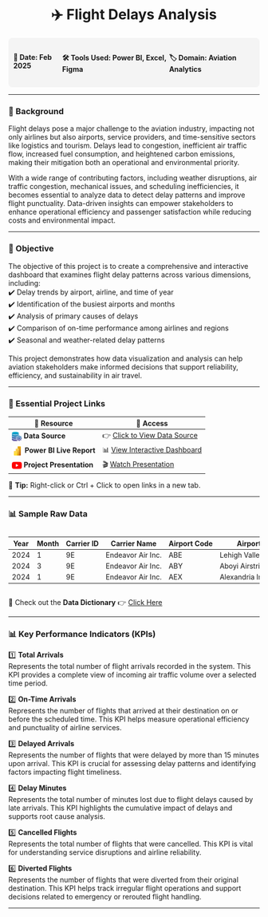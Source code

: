 <h1 align="center">✈️ Flight Delays Analysis </h1>

<div style="display: flex; justify-content: space-between; padding: 10px; background-color: #f4f4f4; border-radius: 8px;">
    <h4>📅 Date: Feb 2025</h4>
    <h4>🛠️ Tools Used: Power BI, Excel, Figma</h4>
    <h4>🏷️ Domain: Aviation Analytics</h4>
</div>

---

### 📌 Background  

Flight delays pose a major challenge to the aviation industry, impacting not only airlines but also airports, service providers, and time-sensitive sectors like logistics and tourism. Delays lead to congestion, inefficient air traffic flow, increased fuel consumption, and heightened carbon emissions, making their mitigation both an operational and environmental priority.

With a wide range of contributing factors, including weather disruptions, air traffic congestion, mechanical issues, and scheduling inefficiencies, it becomes essential to analyze data to detect delay patterns and improve flight punctuality. Data-driven insights can empower stakeholders to enhance operational efficiency and passenger satisfaction while reducing costs and environmental impact.

---

### 🎯 Objective  

The objective of this project is to create a comprehensive and interactive dashboard that examines flight delay patterns across various dimensions, including:  
✔️ Delay trends by airport, airline, and time of year  
✔️ Identification of the busiest airports and months  
✔️ Analysis of primary causes of delays  
✔️ Comparison of on-time performance among airlines and regions  
✔️ Seasonal and weather-related delay patterns  

This project demonstrates how data visualization and analysis can help aviation stakeholders make informed decisions that support reliability, efficiency, and sustainability in air travel.

---

###  📂 Essential Project Links  

| 🧭 Resource | 🔗 Access |
|------------|----------|
| <img src="https://github.com/Chakradhar-M/PBI_Images/blob/main/Portfolio_Icons/database.png?raw=true" width="20" style="vertical-align:middle;"> **Data Source** | 👉 [Click to View Data Source](https://zoomcharts.com/en/microsoft-power-bi-custom-visuals/challenges/fp20-analytics-january-2025) |
| <img src="https://github.com/Chakradhar-M/PBI_Images/blob/main/Portfolio_Icons/power-bi.png?raw=true" width="22" style="vertical-align:middle;"> **Power BI Live Report** | 📊 [View Interactive Dashboard](https://app.powerbi.com/view?r=eyJrIjoiNmE3NzZhNjgtMzY4OS00MDAwLTlhZmQtN2UwM2FlMWQyM2IyIiwidCI6IjQ2NTRiNmYxLTBlNDctNDU3OS1hOGExLTAyZmU5ZDk0M2M3YiIsImMiOjl9) |
| <img src="https://github.com/Chakradhar-M/PBI_Images/blob/main/Portfolio_Icons/youtube.png?raw=true" width="20" style="vertical-align:middle;"> **Project Presentation** | 🎬 [Watch Presentation](#) |

📌 **Tip:** Right-click or Ctrl + Click to open links in a new tab.

---

### 📊 Sample Raw Data

<div style="overflow-x:auto; white-space:nowrap;">

<table>
  <thead>
    <tr>
      <th>Year</th>
      <th>Month</th>
      <th>Carrier&nbsp;ID</th>
      <th>Carrier&nbsp;Name</th>
      <th>Airport&nbsp;Code</th>
      <th>Airport&nbsp;Name</th>
      <th>Latitude</th>
      <th>Longitude</th>
      <th>Total&nbsp;Flights</th>
      <th>Delay&nbsp;(&gt;15&nbsp;min)</th>
      <th>Carrier&nbsp;Delays</th>
      <th>Weather&nbsp;Delays</th>
      <th>NAS&nbsp;Delays</th>
      <th>Security&nbsp;Delays</th>
      <th>Late&nbsp;Aircraft</th>
      <th>Cancelled</th>
      <th>Diverted</th>
      <th>Late&nbsp;Arrival&nbsp;(Min)</th>
      <th>Carrier&nbsp;(Min)</th>
      <th>Weather&nbsp;(Min)</th>
      <th>NAS&nbsp;(Min)</th>
      <th>Security&nbsp;(Min)</th>
      <th>Late&nbsp;Aircraft&nbsp;(Min)</th>
    </tr>
  </thead>
  <tbody>
    <tr>
      <td>2024</td>
      <td>1</td>
      <td>9E</td>
      <td>Endeavor&nbsp;Air&nbsp;Inc.</td>
      <td>ABE</td>
      <td>Lehigh&nbsp;Valley&nbsp;Intl&nbsp;Airport</td>
      <td>40.651773</td>
      <td>-75.442797</td>
      <td>44</td>
      <td>3</td>
      <td>2</td>
      <td>0</td>
      <td>0</td>
      <td>0</td>
      <td>1</td>
      <td>0</td>
      <td>1</td>
      <td>89</td>
      <td>56</td>
      <td>0</td>
      <td>3</td>
      <td>0</td>
      <td>30</td>
    </tr>
    <tr>
      <td>2024</td>
      <td>3</td>
      <td>9E</td>
      <td>Endeavor&nbsp;Air&nbsp;Inc.</td>
      <td>ABY</td>
      <td>Aboyi&nbsp;Airstrip</td>
      <td>-4.288741</td>
      <td>140.640664</td>
      <td>90</td>
      <td>1</td>
      <td>1</td>
      <td>0</td>
      <td>0</td>
      <td>0</td>
      <td>0</td>
      <td>0</td>
      <td>0</td>
      <td>23</td>
      <td>22</td>
      <td>0</td>
      <td>1</td>
      <td>0</td>
      <td>0</td>
    </tr>
    <tr>
      <td>2024</td>
      <td>1</td>
      <td>9E</td>
      <td>Endeavor&nbsp;Air&nbsp;Inc.</td>
      <td>AEX</td>
      <td>Alexandria&nbsp;Intl&nbsp;Airport</td>
      <td>31.3274</td>
      <td>-92.549797</td>
      <td>88</td>
      <td>8</td>
      <td>6</td>
      <td>0</td>
      <td>2</td>
      <td>0</td>
      <td>1</td>
      <td>0</td>
      <td>1</td>
      <td>338</td>
      <td>265</td>
      <td>0</td>
      <td>45</td>
      <td>0</td>
      <td>28</td>
    </tr>
  </tbody>
</table>

</div>

🔗 Check out the **Data Dictionary** 👉 [Click Here](https://github.com/Chakradhar-M/Airline-Delays-Analysis-02-25/blob/main/dataset/data_dictionary.md)


---

### 📊 **Key Performance Indicators (KPIs)**

1️⃣ **Total Arrivals**  
Represents the total number of flight arrivals recorded in the system. This KPI provides a complete view of incoming air traffic volume over a selected time period.

2️⃣ **On-Time Arrivals**  
Represents the number of flights that arrived at their destination on or before the scheduled time. This KPI helps measure operational efficiency and punctuality of airline services.

3️⃣ **Delayed Arrivals**  
Represents the number of flights that were delayed by more than 15 minutes upon arrival. This KPI is crucial for assessing delay patterns and identifying factors impacting flight timeliness.

4️⃣ **Delay Minutes**  
Represents the total number of minutes lost due to flight delays caused by late arrivals. This KPI highlights the cumulative impact of delays and supports root cause analysis.

5️⃣ **Cancelled Flights**  
Represents the total number of flights that were cancelled. This KPI is vital for understanding service disruptions and airline reliability.

6️⃣ **Diverted Flights**  
Represents the number of flights that were diverted from their original destination. This KPI helps track irregular flight operations and support decisions related to emergency or rerouted flight handling.


---
